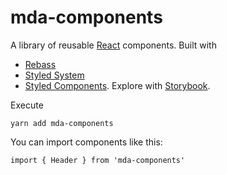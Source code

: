 # mda-components

A library of reusable [React](https://facebook.github.io/react/) components. Built with
  - [Rebass](http://jxnblk.com/rebass/)
  - [Styled System](http://jxnblk.com/styled-system/)
  - [Styled Components](https://www.styled-components.com/).
Explore with [Storybook](https://storybooks.js.org/).

Execute

    yarn add mda-components

You can import components like this:

    import { Header } from 'mda-components'
